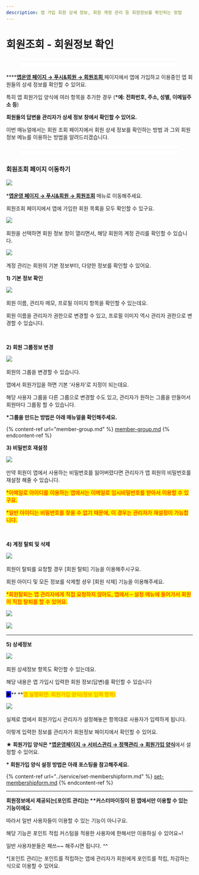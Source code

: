 ```yaml
---
description: 앱 가입 회원 상세 정보, 회원 계정 관리 등 회원정보를 확인하는 방법
---
```


# 회원조회 - 회원정보 확인

<figure><img src="../../../.gitbook/assets/구분선.PNG" alt=""><figcaption></figcaption></figure>

****[**앱운영 페이지 → 푸시&회원 → 회원조회** ](http://www.swing2app.co.kr/view/member\_list)페이지에서 앱에 가입하고 이용중인 앱 회원들의 상세 정보를 확인할 수 있어요.

특히 앱 회원가입 양식에 여러 항목을 추가한 경우 (**\*예: 전화번호, 주소, 성별, 이메일주소 등**)

**회원들의 답변을 관리자가 상세 정보 창에서 확인할 수 있어요.**

이번 매뉴얼에서는 회원 조회 페이지에서 회원 상세 정보를 확인하는 방법 과 그외 회원정보 메뉴를 이용하는 방법을 알려드리겠습니다.

<figure><img src="../../../.gitbook/assets/구분선.PNG" alt=""><figcaption></figcaption></figure>

### 회원조회 페이지 이동하기

![](https://wp.swing2app.co.kr/wp-content/uploads/2018/10/%ED%9A%8C%EC%9B%90%EC%A1%B0%ED%9A%8C.png)

\*[**앱운영 페이지 → 푸시&회원 → 회원조회**](https://www.swing2app.co.kr/view/member\_list) 메뉴로 이동해주세요.

회원조회 페이지에서 앱에 가입한 회원 목록을 모두 확인할 수 있구요.



![](https://wp.swing2app.co.kr/wp-content/uploads/2018/10/%ED%9A%8C%EC%9B%90%EC%A0%95%EB%B3%B42\_20.01.30.png)

회원을 선택하면 회원 정보 창이 열리면서, 해당 회원의 계정 관리를 확인할 수 있습니다.



![](https://wp.swing2app.co.kr/wp-content/uploads/2018/10/%ED%9A%8C%EC%9B%90%EC%A0%95%EB%B3%B4\_20.01.30-1.png)

계정 관리는 회원의 기본 정보부터, 다양한 정보를 확인할 수 있어요.



**1) 기본 정보 확인**

![](https://wp.swing2app.co.kr/wp-content/uploads/2018/10/%ED%9A%8C%EC%9B%90%EC%A1%B0%ED%9A%8C1.png)

회원 이름, 관리자 메모, 프로필 이미지 항목을 확인할 수 있는데요.

회원 이름을 관리자가 권한으로 변경할 수 있고, 프로필 이미지 역시 관리자 권한으로 변경할 수 있습니다.

​

**2) 회원 그룹정보 변경**

![](https://wp.swing2app.co.kr/wp-content/uploads/2018/10/%ED%9A%8C%EC%9B%90%EC%A1%B0%ED%9A%8C2.png)

회원의 그룹을 변경할 수 있습니다.

앱에서 회원가입을 하면 기본 ‘사용자’로 지정이 되는데요.

해당 사용자 그룹을 다른 그룹으로 변경할 수도 있고, 관리자가 원하는 그룹을 만들어서 회원마다 그룹핑 할 수 있습니다.



**\*그룹을 만드는 방법은 아래 매뉴얼을 확인해주세요.**

{% content-ref url="member-group.md" %}
[member-group.md](member-group.md)
{% endcontent-ref %}



**3) 비밀번호 재설정**

![](https://wp.swing2app.co.kr/wp-content/uploads/2018/10/%ED%9A%8C%EC%9B%90%EC%A1%B0%ED%9A%8C3.png)

만약 회원이 앱에서 사용하는 비밀번호를 잃어버렸다면 관리자가 앱 회원의 비밀번호를 재설정 해줄 수 있습니다.

<mark style="color:red;">\*이메일로 아이디를 이용하는 앱에서는 이메일로 임시비밀번호를 받아서 이용할 수 있구요.</mark>

<mark style="color:red;">\*일반 아이디는 비밀번호를 찾을 수 없기 때문에, 이 경우는 관리자가 재설정이 가능합니다.</mark>

​

**4) 계정 탈퇴 및 삭제**

![](https://wp.swing2app.co.kr/wp-content/uploads/2018/10/%ED%9A%8C%EC%9B%90%EC%A1%B0%ED%9A%8C4.png)

회원이 탈퇴를 요청할 경우 \[회원 탈퇴] 기능을 이용해주시구요.

회원 아이디 및 모든 정보를 삭제할 셩우 \[회원 삭제] 기능을 이용해주세요.

<mark style="color:red;">\*회원탈퇴는 앱 관리자에게 직접 요청하지 않아도, 앱에서 – 설정 메뉴에 들어가서 회원이 직접 탈퇴를 할 수 있어요.</mark>

![](https://wp.swing2app.co.kr/wp-content/uploads/2018/09/%ED%99%94%EC%82%B4%ED%91%9C-2.png)

![](https://wp.swing2app.co.kr/wp-content/uploads/2018/10/%ED%9A%8C%EC%9B%90%EC%A0%95%EB%B3%B48.\_20.01.30.png)

****

**5) 상세정보**

![](https://wp.swing2app.co.kr/wp-content/uploads/2018/10/%ED%9A%8C%EC%9B%90%EC%A0%95%EB%B3%B47.\_20.01.30.png)

회원 상세정보 항목도 확인할 수 있는데요.

해당 내용은 앱 가입시 입력한 회원 정보(답변)를 확인할 수 있습니다



<mark style="background-color:blue;">**▶**</mark>** **<mark style="color:orange;">**앱 실행화면: 회원가입 양식(정보 입력 항목)**</mark>

![](https://wp.swing2app.co.kr/wp-content/uploads/2018/10/%ED%9A%8C%EC%9B%90%EC%A0%95%EB%B3%B46.\_20.01.30.png)

실제로 앱에서 회원가입시 관리자가 설정해놓은 항목대로 사용자가 입력하게 됩니다.

이렇게 입력한 정보를 관리자가 회원정보 페이지에서 확인할 수 있어요.

**★ 회원가입 양식은 \***[**앱운영페이지 → 서비스관리 → 정책관리 → 회원가입 양식**](https://www.swing2app.co.kr/view/app\_policy)**​** 에서 설정할 수 있어요.

**\* 회원가입 양식 설정 방법은 아래 포스팅을 참고해주세요.**

{% content-ref url="../service/set-membershipform.md" %}
[set-membershipform.md](../service/set-membershipform.md)
{% endcontent-ref %}

****

**회원정보에서 제공되는\[포인트 관리]는 \*\*커스터마이징이 된 앱에서만 이용할 수 있는 기능이에요.**

따라서 일반 사용자들이 이용할 수 있는 기능이 아니구요.

해당 기능은 포인트 적립 커스텀을 적용한 사용자에 한해서만 이용하실 수 있어요\~!

일반 사용자분들은 패쓰\~\~ 해주시면 됩니다. ^^

\*\[포인트 관리]는 포인트를 적립하는 앱에 관리자가 회원에게 포인트를 적립, 차감하는 식으로 이용할 수 있어요.





